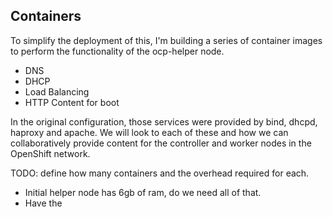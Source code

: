 ## Containers

To simplify the deployment of this, I'm building a series of container images to perform the functionality of the ocp-helper node.

- DNS
- DHCP
- Load Balancing
- HTTP Content for boot

In the original configuration, those services were provided by bind, dhcpd, haproxy and apache.  We will look to each of these and how we can collaboratively provide content for the controller and worker nodes in the OpenShift network.

TODO: define how many containers and the overhead required for each.
- Initial helper node has 6gb of ram, do we need all of that.
- Have the 